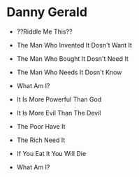# Danny Gerald

* ??Riddle Me This??
* The Man Who Invented It Dosn't Want It
* The Man Who Bought It Dosn't Need It
* The Man Who Needs It Dosn't Know
* What Am I?

* It Is More Powerful Than God
* It Is More Evil Than The Devil
* The Poor Have It
* The Rich Need It
* If You Eat It You Will Die
* What Am I?
